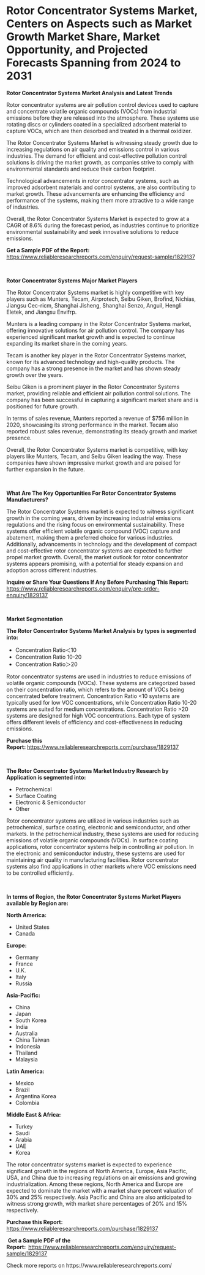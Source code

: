 <p><h1>Rotor Concentrator Systems Market, Centers on Aspects such as Market Growth Market Share, Market Opportunity, and Projected Forecasts Spanning from 2024 to 2031</h1></p><p><strong>Rotor Concentrator Systems Market Analysis and Latest Trends</strong></p>
<p><p>Rotor concentrator systems are air pollution control devices used to capture and concentrate volatile organic compounds (VOCs) from industrial emissions before they are released into the atmosphere. These systems use rotating discs or cylinders coated in a specialized adsorbent material to capture VOCs, which are then desorbed and treated in a thermal oxidizer.</p><p>The Rotor Concentrator Systems Market is witnessing steady growth due to increasing regulations on air quality and emissions control in various industries. The demand for efficient and cost-effective pollution control solutions is driving the market growth, as companies strive to comply with environmental standards and reduce their carbon footprint.</p><p>Technological advancements in rotor concentrator systems, such as improved adsorbent materials and control systems, are also contributing to market growth. These advancements are enhancing the efficiency and performance of the systems, making them more attractive to a wide range of industries.</p><p>Overall, the Rotor Concentrator Systems Market is expected to grow at a CAGR of 8.6% during the forecast period, as industries continue to prioritize environmental sustainability and seek innovative solutions to reduce emissions.</p></p>
<p><strong>Get a Sample PDF of the Report:&nbsp;</strong> <a href="https://www.reliableresearchreports.com/enquiry/request-sample/1829137">https://www.reliableresearchreports.com/enquiry/request-sample/1829137</a></p>
<p>&nbsp;</p>
<p><strong>Rotor Concentrator Systems Major Market Players</strong></p>
<p><p>The Rotor Concentrator Systems market is highly competitive with key players such as Munters, Tecam, Airprotech, Seibu Giken, Brofind, Nichias, Jiangsu Cec-ricm, Shanghai Jisheng, Shanghai Senzo, Anguil, Hengli Eletek, and Jiangsu Envifrp.</p><p>Munters is a leading company in the Rotor Concentrator Systems market, offering innovative solutions for air pollution control. The company has experienced significant market growth and is expected to continue expanding its market share in the coming years.</p><p>Tecam is another key player in the Rotor Concentrator Systems market, known for its advanced technology and high-quality products. The company has a strong presence in the market and has shown steady growth over the years.</p><p>Seibu Giken is a prominent player in the Rotor Concentrator Systems market, providing reliable and efficient air pollution control solutions. The company has been successful in capturing a significant market share and is positioned for future growth.</p><p>In terms of sales revenue, Munters reported a revenue of $756 million in 2020, showcasing its strong performance in the market. Tecam also reported robust sales revenue, demonstrating its steady growth and market presence.</p><p>Overall, the Rotor Concentrator Systems market is competitive, with key players like Munters, Tecam, and Seibu Giken leading the way. These companies have shown impressive market growth and are poised for further expansion in the future.</p></p>
<p>&nbsp;</p>
<p><strong>What Are The Key Opportunities For Rotor Concentrator Systems Manufacturers?</strong></p>
<p><p>The Rotor Concentrator Systems market is expected to witness significant growth in the coming years, driven by increasing industrial emissions regulations and the rising focus on environmental sustainability. These systems offer efficient volatile organic compound (VOC) capture and abatement, making them a preferred choice for various industries. Additionally, advancements in technology and the development of compact and cost-effective rotor concentrator systems are expected to further propel market growth. Overall, the market outlook for rotor concentrator systems appears promising, with a potential for steady expansion and adoption across different industries.</p></p>
<p><strong>Inquire or Share Your Questions If Any Before Purchasing This Report:</strong> <a href="https://www.reliableresearchreports.com/enquiry/pre-order-enquiry/1829137">https://www.reliableresearchreports.com/enquiry/pre-order-enquiry/1829137</a></p>
<p>&nbsp;</p>
<p><strong>Market Segmentation</strong></p>
<p><strong>The Rotor Concentrator Systems Market Analysis by types is segmented into:</strong></p>
<p><ul><li>Concentration Ratio＜10</li><li>Concentration Ratio 10-20</li><li>Concentration Ratio＞20</li></ul></p>
<p><p>Rotor concentrator systems are used in industries to reduce emissions of volatile organic compounds (VOCs). These systems are categorized based on their concentration ratio, which refers to the amount of VOCs being concentrated before treatment. Concentration Ratio <10 systems are typically used for low VOC concentrations, while Concentration Ratio 10-20 systems are suited for medium concentrations. Concentration Ratio >20 systems are designed for high VOC concentrations. Each type of system offers different levels of efficiency and cost-effectiveness in reducing emissions.</p></p>
<p><strong>Purchase this Report:&nbsp;</strong><a href="https://www.reliableresearchreports.com/purchase/1829137">https://www.reliableresearchreports.com/purchase/1829137</a></p>
<p>&nbsp;</p>
<p><strong>The Rotor Concentrator Systems Market Industry Research by Application is segmented into:</strong></p>
<p><ul><li>Petrochemical</li><li>Surface Coating</li><li>Electronic & Semiconductor</li><li>Other</li></ul></p>
<p><p>Rotor concentrator systems are utilized in various industries such as petrochemical, surface coating, electronic and semiconductor, and other markets. In the petrochemical industry, these systems are used for reducing emissions of volatile organic compounds (VOCs). In surface coating applications, rotor concentrator systems help in controlling air pollution. In the electronic and semiconductor industry, these systems are used for maintaining air quality in manufacturing facilities. Rotor concentrator systems also find applications in other markets where VOC emissions need to be controlled efficiently.</p></p>
<p>&nbsp;</p>
<p><strong>In terms of Region, the Rotor Concentrator Systems Market Players available by Region are:</strong></p>
<p>
    <p> <strong> North America: </strong>
        <ul>
            <li>United States</li>
            <li>Canada</li>
        </ul>
        </p> 
    <p> <strong> Europe: </strong>
        <ul>
            <li>Germany</li>
            <li>France</li>
            <li>U.K.</li>
            <li>Italy</li>
            <li>Russia</li>
        </ul>
        </p> 
    <p> <strong> Asia-Pacific: </strong>
        <ul>
            <li>China</li>
            <li>Japan</li>
            <li>South Korea</li>
            <li>India</li>
            <li>Australia</li>
            <li>China Taiwan</li>
            <li>Indonesia</li>
            <li>Thailand</li>
            <li>Malaysia</li>
        </ul>
        </p> 
    <p> <strong> Latin America: </strong>
        <ul>
            <li>Mexico</li>
            <li>Brazil</li>
            <li>Argentina Korea</li>
            <li>Colombia</li>
        </ul>
        </p> 
    <p> <strong> Middle East & Africa: </strong>
        <ul>
            <li>Turkey</li>
            <li>Saudi</li>
            <li>Arabia</li>
            <li>UAE</li>
            <li>Korea</li>
        </ul>
    </p>
    </p>
<p><p>The rotor concentrator systems market is expected to experience significant growth in the regions of North America, Europe, Asia Pacific, USA, and China due to increasing regulations on air emissions and growing industrialization. Among these regions, North America and Europe are expected to dominate the market with a market share percent valuation of 30% and 25% respectively. Asia Pacific and China are also anticipated to witness strong growth, with market share percentages of 20% and 15% respectively.</p></p>
<p><strong>Purchase this Report: </strong><a href="https://www.reliableresearchreports.com/purchase/1829137">https://www.reliableresearchreports.com/purchase/1829137</a></p>
<p>&nbsp;<strong>Get a Sample PDF of the Report:&nbsp;&nbsp;</strong><a href="https://www.reliableresearchreports.com/enquiry/request-sample/1829137">https://www.reliableresearchreports.com/enquiry/request-sample/1829137</a></p>
<p><strong></strong></p>
<p>Check more reports on https://www.reliableresearchreports.com/</p>